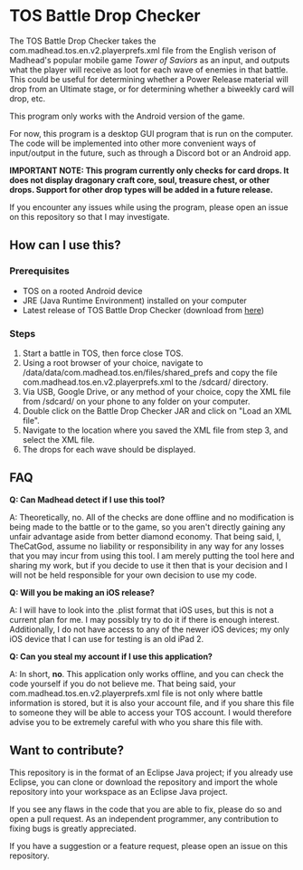 # TOS Battle Drop Checker

The TOS Battle Drop Checker takes the com.madhead.tos.en.v2.playerprefs.xml file from the English verison of Madhead's popular mobile game *Tower of Saviors* as an input, and outputs what the player will receive as loot for each wave of enemies in that battle. This could be useful for determining whether a Power Release material will drop from an Ultimate stage, or for determining whether a biweekly card will drop, etc.

This program only works with the Android version of the game.

For now, this program is a desktop GUI program that is run on the computer. The code will be implemented into other more convenient ways of input/output in the future, such as through a Discord bot or an Android app.

**IMPORTANT NOTE: This program currently only checks for card drops. It does not display dragonary craft core, soul, treasure chest, or other drops. Support for other drop types will be added in a future release.**

If you encounter any issues while using the program, please open an issue on this repository so that I may investigate.

## How can I use this?

### Prerequisites
* TOS on a rooted Android device
* JRE (Java Runtime Environment) installed on your computer
* Latest release of TOS Battle Drop Checker (download from [here](https://github.com/CursedBlackCat/TOS-Battle-Drop-Checker/releases))

### Steps
1. Start a battle in TOS, then force close TOS.
2. Using a root browser of your choice, navigate to /data/data/com.madhead.tos.en/files/shared_prefs and copy the file com.madhead.tos.en.v2.playerprefs.xml to the /sdcard/ directory.
3. Via USB, Google Drive, or any method of your choice, copy the XML file from /sdcard/ on your phone to any folder on your computer.
4. Double click on the Battle Drop Checker JAR and click on "Load an XML file".
5. Navigate to the location where you saved the XML file from step 3, and select the XML file.
6. The drops for each wave should be displayed.

## FAQ
**Q: Can Madhead detect if I use this tool?**

A: Theoretically, no. All of the checks are done offline and no modification is being made to the battle or to the game, so you aren't directly gaining any unfair advantage aside from better diamond economy. That being said, I, TheCatGod, assume no liability or responsibility in any way for any losses that you may incur from using this tool. I am merely putting the tool here and sharing my work, but if you decide to use it then that is your decision and I will not be held responsible for your own decision to use my code.

**Q: Will you be making an iOS release?**

A: I will have to look into the .plist format that iOS uses, but this is not a current plan for me. I may possibly try to do it if there is enough interest. Additionally, I do not have access to any of the newer iOS devices; my only iOS device that I can use for testing is an old iPad 2.

**Q: Can you steal my account if I use this application?**

A: In short, **no**. This application only works offline, and you can check the code yourself if you do not believe me. That being said, your com.madhead.tos.en.v2.playerprefs.xml file is not only where battle information is stored, but it is also your account file, and if you share this file to someone they will be able to access your TOS account. I would therefore advise you to be extremely careful with who you share this file with.

## Want to contribute?

This repository is in the format of an Eclipse Java project; if you already use Eclipse, you can clone or download the repository and import the whole repository into your workspace as an Eclipse Java project.

If you see any flaws in the code that you are able to fix, please do so and open a pull request. As an independent programmer, any contribution to fixing bugs is greatly appreciated.

If you have a suggestion or a feature request, please open an issue on this repository.
